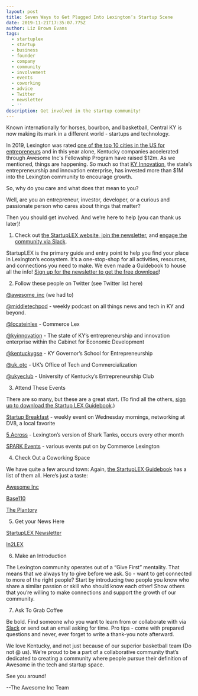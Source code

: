 ```yaml
---
layout: post
title: Seven Ways to Get Plugged Into Lexington’s Startup Scene
date: 2019-11-21T17:35:07.775Z
author: Liz Brown Evans
tags:
  - startuplex
  - startup
  - business
  - founder
  - company
  - community
  - involvement
  - events
  - coworking
  - advice
  - Twitter
  - newsletter
  - ''
description: Get involved in the startup community!
---
```

Known internationally for horses, bourbon, and basketball, Central KY is now making its mark in a different world - startups and technology.



In 2019, Lexington was rated [one of the top 10 cities in the US for entrepreneurs](https://www.thepennyhoarder.com/make-money/start-a-business/best-cities-for-entrepreneurs/) and in this year alone, Kentucky companies accelerated through Awesome Inc's Fellowship Program have raised $12m. As we mentioned, things are happening. So much so that [KY Innovation](https://www.kyinnovation.com/), the state’s entrepreneurship and innovation enterprise, has invested more than $1M into the Lexington community to encourage growth. 



So, why do you care and what does that mean to you?



Well, are you an entrepreneur, investor, developer, or a curious and passionate person who cares about things that matter?

Then you should get involved. And we’re here to help (you can thank us later)!



1. Check out [the StartupLEX website](https://www.startuplexington.org/),[ join the newsletter](https://docs.google.com/forms/d/e/1FAIpQLSfVxL2S11MxT1j7eXyopQN5uOzwurPj1x3mnUb8W3hVbtXl5A/viewform), and [engage the community via Slack](https://join.slack.com/t/startuplexington/shared_invite/enQtNjA2MDk2MjQ0ODM5LTI2Y2YxNmM0MjE1YjQ5ZWQ1NjI4MDRjZmI2ODM3Nzc0YmU1NDI2ZmZlNjQ0MTE1ZTQ0NTIwMzZkZWFkYjU5ODA).

StartupLEX is the primary guide and entry point to help you find your place in Lexington’s ecosystem. It’s a one-stop-shop for all activities, resources, and connections you need to make. We even made a Guidebook to house all the info! [Sign up for the newsletter to get the free download](https://docs.google.com/forms/d/e/1FAIpQLSfVxL2S11MxT1j7eXyopQN5uOzwurPj1x3mnUb8W3hVbtXl5A/viewform)!



2. Follow these people on Twitter (see Twitter list here)

[@awesome_inc](https://twitter.com/awesome_inc) (we had to)

[@middletechpod](https://twitter.com/middletechpod) - weekly podcast on all things news and tech in KY and beyond.

[@locateinlex](https://twitter.com/LocateinLex) - Commerce Lex

[@kyinnovation](https://twitter.com/kyinnovation) - The state of KY’s entrepreneurship and innovation enterprise within the Cabinet for Economic Development

[@kentuckygse](https://twitter.com/kentuckygse) - KY Governor’s School for Entrepreneurship

[@uk_otc](https://twitter.com/uk_otc) - UK’s Office of Tech and Commercialization

[@ukyeclub](https://twitter.com/ukyeclub) - University of Kentucky’s Entrepreneurship Club





3. Attend These Events

There are so many, but these are a great start. (To find all the others, [sign up to download the Startup LEX Guidebook](https://docs.google.com/forms/d/e/1FAIpQLSfVxL2S11MxT1j7eXyopQN5uOzwurPj1x3mnUb8W3hVbtXl5A/viewform).)

[Startup Breakfast](https://www.meetup.com/Startup-Breakfast/) - weekly event on Wednesday mornings, networking at DV8, a local favorite

[5 Across](https://www.awesomeinc.org/idea) - Lexington’s version of Shark Tanks, occurs every other month

[SPARK Events](http://locateinlexington.com/LOCAL-BUSINESS-SERVICES/SPARK.aspx) - various events put on by Commerce Lexington





4. Check Out a Coworking Space 

We have quite a few around town: Again, [the StartupLEX Guidebook](https://docs.google.com/forms/d/e/1FAIpQLSfVxL2S11MxT1j7eXyopQN5uOzwurPj1x3mnUb8W3hVbtXl5A/viewform) has a list of them all. Here’s just a taste:

[Awesome Inc](https://www.awesomeinc.org/workspace#become-a-member)

[Base110](https://www.base110.com/coworking-memberships)

[The Plantory](https://www.plantory.org/)



5. Get your News Here

[StartupLEX Newsletter](https://docs.google.com/forms/d/e/1FAIpQLSfVxL2S11MxT1j7eXyopQN5uOzwurPj1x3mnUb8W3hVbtXl5A/viewform)

[In2LEX](RKaffenberger@commercelexington.com)



6. Make an Introduction

The Lexington community operates out of a “Give First” mentality. That means that we always try to give before we ask. So - want to get connected to more of the right people? Start by introducing two people you know who share a similar passion or skill who should know each other! Show others that you’re willing to make connections and support the growth of our community.



7. Ask To Grab Coffee

Be bold. Find someone who you want to learn from or collaborate with via [Slack](https://join.slack.com/t/startuplexington/shared_invite/enQtNjA2MDk2MjQ0ODM5LTI2Y2YxNmM0MjE1YjQ5ZWQ1NjI4MDRjZmI2ODM3Nzc0YmU1NDI2ZmZlNjQ0MTE1ZTQ0NTIwMzZkZWFkYjU5ODA) or send out an email asking for time. Pro tips - come with prepared questions and never, ever forget to write a thank-you note afterward.





We love Kentucky, and not just because of our superior basketball team (Do not @ us). We’re proud to be a part of a collaborative community that’s dedicated to creating a community where people pursue their definition of Awesome in the tech and startup space.



See you around!

\--The Awesome Inc Team
